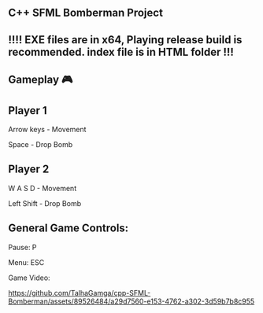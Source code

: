 C++ SFML Bomberman Project
---------------------

!!!!
EXE files are in x64, Playing release build is recommended.
index file is in HTML folder
!!!
-

Gameplay 🎮
-
Player 1
- 
Arrow keys - Movement

Space - Drop Bomb

Player 2
-
W A S D - Movement

Left Shift - Drop Bomb

General Game Controls:
-
Pause: P

Menu: ESC


Game Video: 


https://github.com/TalhaGamga/cpp-SFML-Bomberman/assets/89526484/a29d7560-e153-4762-a302-3d59b7b8c955

